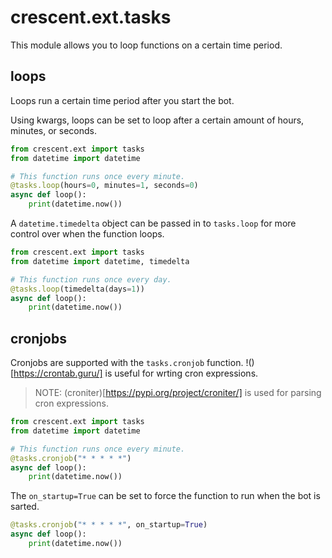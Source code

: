 # crescent.ext.tasks

This module allows you to loop functions on a certain time period.

## loops

Loops run a certain time period after you start the bot.

Using kwargs, loops can be set to loop after a certain amount of hours, minutes,
or seconds.

```python
from crescent.ext import tasks
from datetime import datetime

# This function runs once every minute.
@tasks.loop(hours=0, minutes=1, seconds=0)
async def loop():
    print(datetime.now())
```

A `datetime.timedelta` object can be passed in to `tasks.loop` for more control
over when the function loops.

```python
from crescent.ext import tasks
from datetime import datetime, timedelta

# This function runs once every day.
@tasks.loop(timedelta(days=1))
async def loop():
    print(datetime.now())
```


## cronjobs

Cronjobs are supported with the `tasks.cronjob` function.
!()[https://crontab.guru/] is useful for wrting cron expressions.

> NOTE: (croniter)[https://pypi.org/project/croniter/] is used for parsing
> cron expressions.

```python
from crescent.ext import tasks
from datetime import datetime

# This function runs once every minute.
@tasks.cronjob("* * * * *")
async def loop():
    print(datetime.now())
```

The `on_startup=True` can be set to force the function to run when the bot is sarted.

```python
@tasks.cronjob("* * * * *", on_startup=True)
async def loop():
    print(datetime.now())
```

